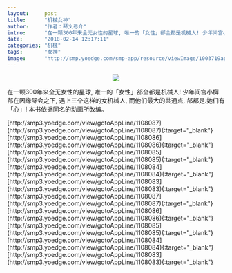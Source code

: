 ```yaml
---
layout:     post
title:      "机械女神"
author:     "作者：琴义弓介"
intro:      "在一颗300年来全无女性的星球, 唯一的「女性」郤全都是机械人! 少年间宫小欂郤在因缘际会之下, 遇上三个这样的女机械人, 而他们最大的共通点, 郤都是.她们有「心」! 本书依据同名的动画所改编。"
date:       "2018-02-14 12:17:11"
categories: "机械"
tags:       "女神"
image:      "http://smp.yoedge.com/smp-app/resource/viewImage/1003719appline.png"
---
```

<div style="text-align: center">
<p><img src="http://smp.yoedge.com/smp-app/resource/viewImage/1003719appline.png"/></p>
</div>
<p class="post-meta">
<span>在一颗300年来全无女性的星球, 唯一的「女性」郤全都是机械人! 少年间宫小欂郤在因缘际会之下, 遇上三个这样的女机械人, 而他们最大的共通点, 郤都是.她们有「心」! 本书依据同名的动画所改编。</span>
</p>
[http://smp3.yoedge.com/view/gotoAppLine/1108087](http://smp3.yoedge.com/view/gotoAppLine/1108087){:target="_blank"}
[http://smp3.yoedge.com/view/gotoAppLine/1108086](http://smp3.yoedge.com/view/gotoAppLine/1108086){:target="_blank"}
[http://smp3.yoedge.com/view/gotoAppLine/1108085](http://smp3.yoedge.com/view/gotoAppLine/1108085){:target="_blank"}
[http://smp3.yoedge.com/view/gotoAppLine/1108084](http://smp3.yoedge.com/view/gotoAppLine/1108084){:target="_blank"}
[http://smp3.yoedge.com/view/gotoAppLine/1108083](http://smp3.yoedge.com/view/gotoAppLine/1108083){:target="_blank"}
[http://smp3.yoedge.com/view/gotoAppLine/1108087](http://smp3.yoedge.com/view/gotoAppLine/1108087){:target="_blank"}
[http://smp3.yoedge.com/view/gotoAppLine/1108086](http://smp3.yoedge.com/view/gotoAppLine/1108086){:target="_blank"}
[http://smp3.yoedge.com/view/gotoAppLine/1108085](http://smp3.yoedge.com/view/gotoAppLine/1108085){:target="_blank"}
[http://smp3.yoedge.com/view/gotoAppLine/1108084](http://smp3.yoedge.com/view/gotoAppLine/1108084){:target="_blank"}
[http://smp3.yoedge.com/view/gotoAppLine/1108083](http://smp3.yoedge.com/view/gotoAppLine/1108083){:target="_blank"}


